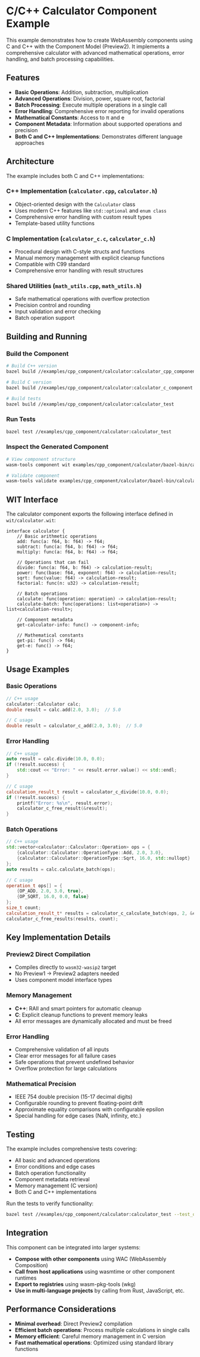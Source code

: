 # C/C++ Calculator Component Example

This example demonstrates how to create WebAssembly components using C and C++ with the Component Model (Preview2). It implements a comprehensive calculator with advanced mathematical operations, error handling, and batch processing capabilities.

## Features

- **Basic Operations**: Addition, subtraction, multiplication
- **Advanced Operations**: Division, power, square root, factorial
- **Batch Processing**: Execute multiple operations in a single call
- **Error Handling**: Comprehensive error reporting for invalid operations
- **Mathematical Constants**: Access to π and e
- **Component Metadata**: Information about supported operations and precision
- **Both C and C++ Implementations**: Demonstrates different language approaches

## Architecture

The example includes both C and C++ implementations:

### C++ Implementation (`calculator.cpp`, `calculator.h`)
- Object-oriented design with the `Calculator` class
- Uses modern C++ features like `std::optional` and `enum class`
- Comprehensive error handling with custom result types
- Template-based utility functions

### C Implementation (`calculator_c.c`, `calculator_c.h`)
- Procedural design with C-style structs and functions
- Manual memory management with explicit cleanup functions
- Compatible with C99 standard
- Comprehensive error handling with result structures

### Shared Utilities (`math_utils.cpp`, `math_utils.h`)
- Safe mathematical operations with overflow protection
- Precision control and rounding
- Input validation and error checking
- Batch operation support

## Building and Running

### Build the Component
```bash
# Build C++ version
bazel build //examples/cpp_component/calculator:calculator_cpp_component

# Build C version
bazel build //examples/cpp_component/calculator:calculator_c_component

# Build tests
bazel build //examples/cpp_component/calculator:calculator_test
```

### Run Tests
```bash
bazel test //examples/cpp_component/calculator:calculator_test
```

### Inspect the Generated Component
```bash
# View component structure
wasm-tools component wit examples/cpp_component/calculator/bazel-bin/calculator_cpp_component.wasm

# Validate component
wasm-tools validate examples/cpp_component/calculator/bazel-bin/calculator_cpp_component.wasm --features component-model
```

## WIT Interface

The calculator component exports the following interface defined in `wit/calculator.wit`:

```wit
interface calculator {
    // Basic arithmetic operations
    add: func(a: f64, b: f64) -> f64;
    subtract: func(a: f64, b: f64) -> f64;
    multiply: func(a: f64, b: f64) -> f64;
    
    // Operations that can fail
    divide: func(a: f64, b: f64) -> calculation-result;
    power: func(base: f64, exponent: f64) -> calculation-result;
    sqrt: func(value: f64) -> calculation-result;
    factorial: func(n: u32) -> calculation-result;
    
    // Batch operations
    calculate: func(operation: operation) -> calculation-result;
    calculate-batch: func(operations: list<operation>) -> list<calculation-result>;
    
    // Component metadata
    get-calculator-info: func() -> component-info;
    
    // Mathematical constants
    get-pi: func() -> f64;
    get-e: func() -> f64;
}
```

## Usage Examples

### Basic Operations
```cpp
// C++ usage
calculator::Calculator calc;
double result = calc.add(2.0, 3.0);  // 5.0

// C usage
double result = calculator_c_add(2.0, 3.0);  // 5.0
```

### Error Handling
```cpp
// C++ usage
auto result = calc.divide(10.0, 0.0);
if (!result.success) {
    std::cout << "Error: " << result.error.value() << std::endl;
}

// C usage
calculation_result_t result = calculator_c_divide(10.0, 0.0);
if (!result.success) {
    printf("Error: %s\n", result.error);
    calculator_c_free_result(&result);
}
```

### Batch Operations
```cpp
// C++ usage
std::vector<calculator::Calculator::Operation> ops = {
    {calculator::Calculator::OperationType::Add, 2.0, 3.0},
    {calculator::Calculator::OperationType::Sqrt, 16.0, std::nullopt}
};
auto results = calc.calculate_batch(ops);

// C usage
operation_t ops[] = {
    {OP_ADD, 2.0, 3.0, true},
    {OP_SQRT, 16.0, 0.0, false}
};
size_t count;
calculation_result_t* results = calculator_c_calculate_batch(ops, 2, &count);
calculator_c_free_results(results, count);
```

## Key Implementation Details

### Preview2 Direct Compilation
- Compiles directly to `wasm32-wasip2` target
- No Preview1 → Preview2 adapters needed
- Uses component model interface types

### Memory Management
- **C++**: RAII and smart pointers for automatic cleanup
- **C**: Explicit cleanup functions to prevent memory leaks
- All error messages are dynamically allocated and must be freed

### Error Handling
- Comprehensive validation of all inputs
- Clear error messages for all failure cases
- Safe operations that prevent undefined behavior
- Overflow protection for large calculations

### Mathematical Precision
- IEEE 754 double precision (15-17 decimal digits)
- Configurable rounding to prevent floating-point drift
- Approximate equality comparisons with configurable epsilon
- Special handling for edge cases (NaN, infinity, etc.)

## Testing

The example includes comprehensive tests covering:
- All basic and advanced operations
- Error conditions and edge cases
- Batch operation functionality
- Component metadata retrieval
- Memory management (C version)
- Both C and C++ implementations

Run the tests to verify functionality:
```bash
bazel test //examples/cpp_component/calculator:calculator_test --test_output=all
```

## Integration

This component can be integrated into larger systems:
- **Compose with other components** using WAC (WebAssembly Composition)
- **Call from host applications** using wasmtime or other component runtimes
- **Export to registries** using wasm-pkg-tools (wkg)
- **Use in multi-language projects** by calling from Rust, JavaScript, etc.

## Performance Considerations

- **Minimal overhead**: Direct Preview2 compilation
- **Efficient batch operations**: Process multiple calculations in single calls
- **Memory efficient**: Careful memory management in C version
- **Fast mathematical operations**: Optimized using standard library functions